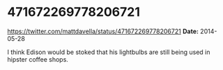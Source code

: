 # 471672269778206721
https://twitter.com/mattdavella/status/471672269778206721
**Date:** 2014-05-28

I think Edison would be stoked that his lightbulbs are still being used in hipster coffee shops.
